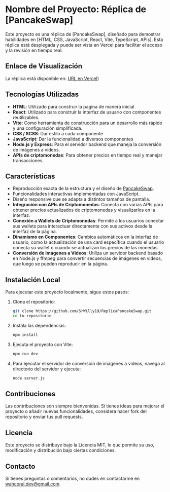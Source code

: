 # Nombre del Proyecto: Réplica de [PancakeSwap]

Este proyecto es una réplica de [PancakeSwap], diseñado para demostrar habilidades en [HTML, CSS, JavaScript, React, Vite, TypeScript, APIs]. Esta réplica está desplegada y puede ser vista en Vercel para facilitar el acceso y la revisión en tiempo real.

## Enlace de Visualización
La réplica está disponible en: [URL en Vercel](https://replica-pancake-swap.vercel.app/))

## Tecnologías Utilizadas

- **HTML**: Utilizado para construir la pagina de manera inicial
- **React**: Utilizado para construir la interfaz de usuario con componentes reutilizables.
- **Vite**: Como herramienta de construcción para un desarrollo más rápido y una configuración simplificada.
- **CSS / SCSS**: Dar estilo a cada componente
- **JavaScript**: Dar la funcionalidad a diversos componentes
- **Node.js y Express**: Para el servidor backend que maneja la conversión de imágenes a videos.
- **APIs de criptomonedas**: Para obtener precios en tiempo real y manejar transacciones.

## Características

- Reproducción exacta de la estructura y el diseño de [PancakeSwap](https://pancakeswap.finance/).
- Funcionalidades interactivas implementadas con JavaScript.
- Diseño responsive que se adapta a distintos tamaños de pantalla.
- **Integración con APIs de Criptomonedas**: Conecta con varias APIs para obtener precios actualizados de criptomonedas y visualizarlos en la interfaz.
- **Conexión a Wallets de Criptomonedas**: Permite a los usuarios conectar sus wallets para interactuar directamente con sus activos desde la interfaz de la página.
- **Dinamismo en Componentes**: Cambios automáticos en la interfaz de usuario, como la actualización de una card específica cuando el usuario conecta su wallet o cuando se actualizan los precios de las monedas.
- **Conversión de Imágenes a Videos**: Utiliza un servidor backend basado en Node.js y ffmpeg para convertir secuencias de imágenes en videos, que luego se pueden reproducir en la página.

## Instalación Local

Para ejecutar este proyecto localmente, sigue estos pasos:

1. Clona el repositorio:
   ```bash
   git clone https://github.com/SrWilly19/ReplicaPancakeSwap.git
   cd tu-repositorio
2. Instala las dependencias:
   ```bash
   npm install
3. Ejecuta el proyecto con Vite:
   ```bash
   npm run dev
5. Para ejecutar el servidor de conversión de imágenes a videos, navega al directorio del servidor y ejecuta:
   ```bash
   node server.js

## Contribuciones
Las contribuciones son siempre bienvenidas. Si tienes ideas para mejorar el proyecto o añadir nuevas funcionalidades, considera hacer fork del repositorio y enviar tus pull requests.

## Licencia
Este proyecto se distribuye bajo la  Licencia MIT, lo que permite su uso, modificación y distribución bajo ciertas condiciones.

## Contacto

Si tienes preguntas o comentarios, no dudes en contactarme en [wahcoral.dev@gmail.com](mailto:wahcoral.dev@gmail.com).

